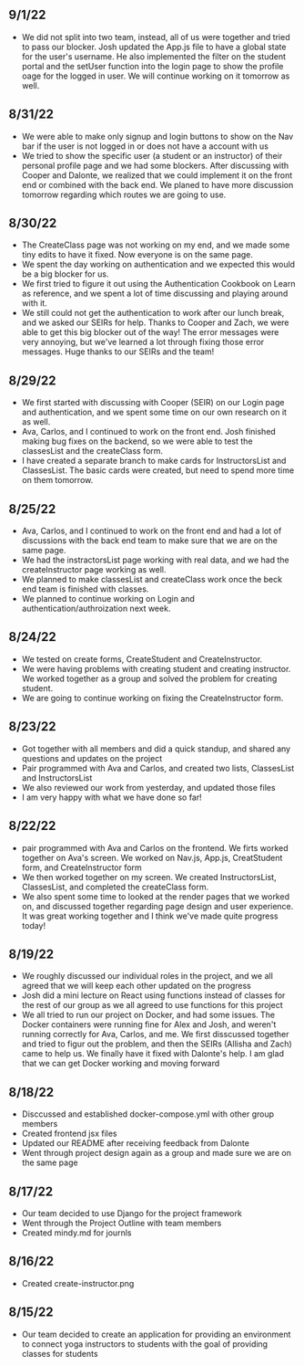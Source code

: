 ## 9/1/22
- We did not split into two team, instead, all of us were together and tried to pass our blocker. Josh updated the App.js file to have a global state for the user's username. He also implemented the filter on the student portal and the setUser function into the login page to show the profile oage for the logged in user. We will continue working on it tomorrow as well.

## 8/31/22
- We were able to make only signup and login buttons to show on the Nav bar if the user is not logged in or does not have a account with us
- We tried to show the specific user (a student or an instructor) of their personal profile page and we had some blockers. After discussing with Cooper and Dalonte, we realized that we could implement it on the front end or combined with the back end. We planed to have more discussion tomorrow regarding which routes we are going to use.

## 8/30/22
- The CreateClass page was not working on my end, and we made some tiny edits to have it fixed. Now everyone is on the same page.
- We spent the day working on authentication and we expected this would be a big blocker for us.
- We first tried to figure it out using the Authentication Cookbook on Learn as reference, and we spent a lot of time discussing and playing around with it.
- We still could not get the authentication to work after our lunch break, and we asked our SEIRs for help. Thanks to Cooper and Zach, we were able to get this big blocker out of the way! The error messages were very annoying, but we've learned a lot through fixing those error messages. Huge thanks to our SEIRs and the team!

## 8/29/22
- We first started with discussing with Cooper (SEIR) on our Login page and authentication, and we spent some time on our own research on it as well.
- Ava, Carlos, and I continued to work on the front end. Josh finished making bug fixes on the backend, so we were able to test the classesList and the createClass form.
- I have created a separate branch to make cards for InstructorsList and ClassesList. The basic cards were created, but need to spend more time on them tomorrow. 

## 8/25/22
- Ava, Carlos, and I continued to work on the front end and had a lot of discussions with the back end team to make sure that we are on the same page.
- We had the instractorsList page working with real data, and we had the createInstructor page working as well.
- We planned to make classesList and createClass work once the beck end team is finished with classes.
- We planned to continue working on Login and authentication/authroization next week.

## 8/24/22
- We tested on create forms, CreateStudent and CreateInstructor. 
- We were having problems with creating student and creating instructor. We worked together as a group and solved the problem for creating student.
- We are going to continue working on fixing the CreateInstructor form.

## 8/23/22
- Got together with all members and did a quick standup, and shared any questions and updates on the project
- Pair programmed with Ava and Carlos, and created two lists, ClassesList and InstructorsList
- We also reviewed our work from yesterday, and updated those files 
- I am very happy with what we have done so far!

## 8/22/22
- pair programmed with Ava and Carlos on the frontend. We firts worked together on Ava's screen. We worked on Nav.js, App.js, CreatStudent form, and CreateInstructor form
- We then worked together on my screen. We created InstructorsList, ClassesList, and completed the createClass form.
- We also spent some time to looked at the render pages that we worked on, and discussed together regarding page design and user experience. It was great working together and I think we've made quite progress today!

## 8/19/22
- We roughly discussed our individual roles in the project, and we all agreed that we will keep each other updated on the progress
- Josh did a mini lecture on React using functions instead of classes for the rest of our group as we all agreed to use functions for this project
- We all tried to run our project on Docker, and had some issues. The Docker containers were running fine for Alex and Josh, and weren't running correctly for Ava, Carlos, and me. We first disscussed together and tried to figur out the problem, and then the SEIRs (Allisha and Zach) came to help us. We finally have it fixed with Dalonte's help. I am glad that we can get Docker working and moving forward

## 8/18/22
- Disccussed and established docker-compose.yml with other group members
- Created frontend jsx files
- Updated our README after receiving feedback from Dalonte
- Went through project design again as a group and made sure we are on the same page

## 8/17/22
- Our team decided to use Django for the project framework
- Went through the Project Outline with team members
- Created mindy.md for journls

## 8/16/22
- Created create-instructor.png

## 8/15/22
- Our team decided to create an application for providing an environment to connect yoga instructors to students with the goal of providing classes for students

